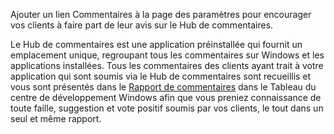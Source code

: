 ﻿Ajouter un lien Commentaires à la page des paramètres pour encourager vos clients à faire part de leur avis sur le Hub de commentaires.

Le Hub de commentaires est une application préinstallée qui fournit un emplacement unique, regroupant tous les commentaires sur Windows et les applications installées. Tous les commentaires des clients ayant trait à votre application qui sont soumis via le Hub de commentaires sont recueillis et vous sont présentés dans le [Rapport de commentaires](https://docs.microsoft.com/windows/uwp/publish/feedback-report) dans le Tableau du centre de développement Windows afin que vous preniez connaissance de toute faille, suggestion et vote positif soumis par vos clients, le tout dans un seul et même rapport.
